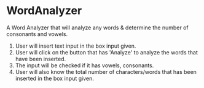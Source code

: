 # WordAnalyzer
A Word Analyzer that will analyze any words & determine the number of consonants and vowels.
1. User will insert text input in the box input given.
2. User will click on the button that has 'Analyze' to analyze the words that have been inserted.
3. The input will be checked if it has vowels, consonants.
4. User will also know the total number of characters/words that has been inserted in the box input given.

